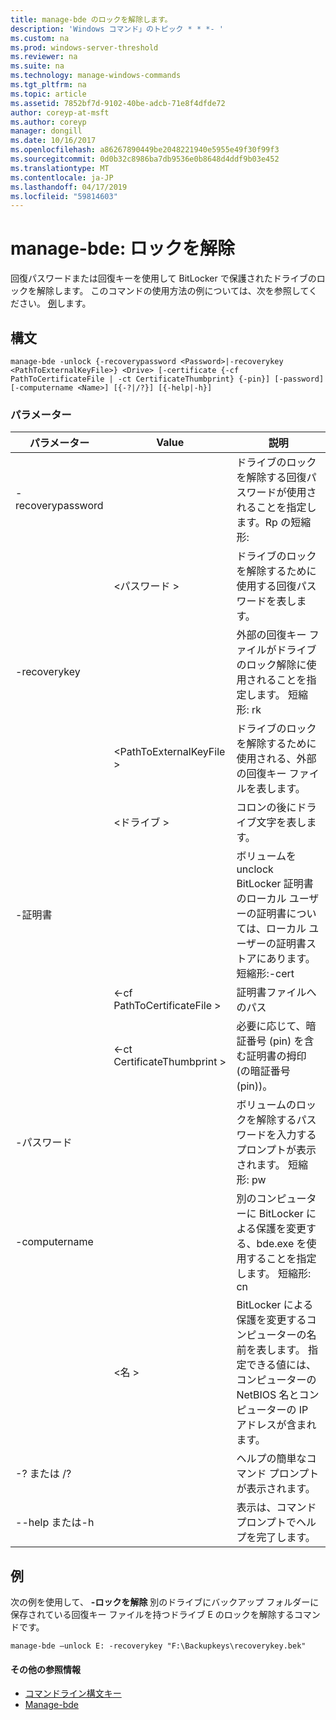 ```yaml
---
title: manage-bde のロックを解除します。
description: 'Windows コマンド」のトピック * * *- '
ms.custom: na
ms.prod: windows-server-threshold
ms.reviewer: na
ms.suite: na
ms.technology: manage-windows-commands
ms.tgt_pltfrm: na
ms.topic: article
ms.assetid: 7852bf7d-9102-40be-adcb-71e8f4dfde72
author: coreyp-at-msft
ms.author: coreyp
manager: dongill
ms.date: 10/16/2017
ms.openlocfilehash: a86267890449be2048221940e5955e49f30f99f3
ms.sourcegitcommit: 0d0b32c8986ba7db9536e0b8648d4ddf9b03e452
ms.translationtype: MT
ms.contentlocale: ja-JP
ms.lasthandoff: 04/17/2019
ms.locfileid: "59814603"
---
```

# <a name="manage-bde-unlock"></a>manage-bde: ロックを解除



回復パスワードまたは回復キーを使用して BitLocker で保護されたドライブのロックを解除します。 このコマンドの使用方法の例については、次を参照してください。 [例](#BKMK_Examples)します。

## <a name="syntax"></a>構文

```
manage-bde -unlock {-recoverypassword <Password>|-recoverykey <PathToExternalKeyFile>} <Drive> [-certificate {-cf PathToCertificateFile | -ct CertificateThumbprint} {-pin}] [-password] [-computername <Name>] [{-?|/?}] [{-help|-h}]
```

### <a name="parameters"></a>パラメーター

|パラメーター|Value|説明|
|---------|-----|-----------|
|-recoverypassword||ドライブのロックを解除する回復パスワードが使用されることを指定します。Rp の短縮形:|
||\<パスワード >|ドライブのロックを解除するために使用する回復パスワードを表します。|
|-recoverykey||外部の回復キー ファイルがドライブのロック解除に使用されることを指定します。 短縮形: rk|
||\<PathToExternalKeyFile >|ドライブのロックを解除するために使用される、外部の回復キー ファイルを表します。|
||\<ドライブ >|コロンの後にドライブ文字を表します。|
|-証明書||ボリュームを unclock BitLocker 証明書のローカル ユーザーの証明書については、ローカル ユーザーの証明書ストアにあります。 短縮形:-cert|
||<-cf PathToCertificateFile >|証明書ファイルへのパス|
||<-ct CertificateThumbprint >|必要に応じて、暗証番号 (pin) を含む証明書の拇印 (の暗証番号 (pin))。|
|-パスワード||ボリュームのロックを解除するパスワードを入力するプロンプトが表示されます。 短縮形: pw|
|-computername||別のコンピューターに BitLocker による保護を変更する、bde.exe を使用することを指定します。 短縮形: cn|
||\<名 >|BitLocker による保護を変更するコンピューターの名前を表します。 指定できる値には、コンピューターの NetBIOS 名とコンピューターの IP アドレスが含まれます。|
|-? または /?||ヘルプの簡単なコマンド プロンプトが表示されます。|
|--help または-h||表示は、コマンド プロンプトでヘルプを完了します。|

## <a name="BKMK_Examples"></a>例

次の例を使用して、 **-ロックを解除** 別のドライブにバックアップ フォルダーに保存されている回復キー ファイルを持つドライブ E のロックを解除するコマンドです。
```
manage-bde –unlock E: -recoverykey "F:\Backupkeys\recoverykey.bek"
```

#### <a name="additional-references"></a>その他の参照情報

-   [コマンドライン構文キー](command-line-syntax-key.md)
-   [Manage-bde](manage-bde.md)